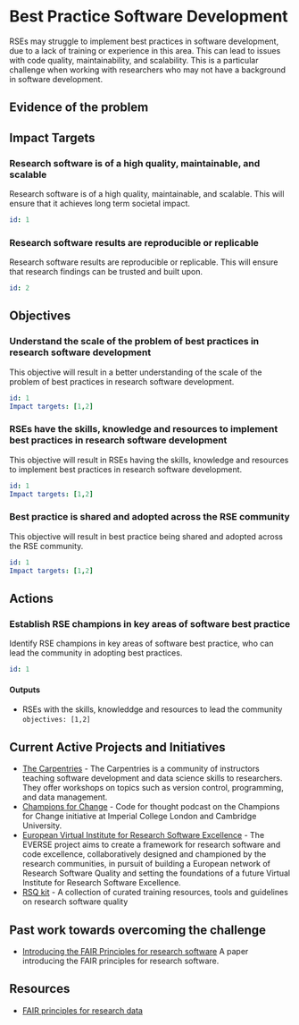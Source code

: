 # Best Practice Software Development

RSEs may struggle to implement best practices in software development, due to a lack of training or experience in this area. This can lead to issues with code quality, maintainability, and scalability. This is a particular challenge when working with researchers who may not have a background in software development.

## Evidence of the problem

## Impact Targets

### Research software is of a high quality, maintainable, and scalable

Research software is of a high quality, maintainable, and scalable. This will ensure that it achieves long term societal impact.

```yaml
id: 1
```

### Research software results are reproducible or replicable

Research software results are reproducible or replicable. This will ensure that research findings can be trusted and built upon.

```yaml
id: 2
```

## Objectives

### Understand the scale of the problem of best practices in research software development

This objective will result in a better understanding of the scale of the problem of best practices in research software development.

```yaml
id: 1
Impact targets: [1,2]
```

### RSEs have the skills, knowledge and resources to implement best practices in research software development

This objective will result in RSEs having the skills, knowledge and resources to implement best practices in research software development.

```yaml
id: 1
Impact targets: [1,2]
```

### Best practice is shared and adopted across the RSE community

This objective will result in best practice being shared and adopted across the RSE community.

```yaml
id: 1
Impact targets: [1,2]
```

## Actions

### Establish RSE champions in key areas of software best practice

Identify RSE champions in key areas of software best practice, who can lead the community in adopting best practices.

```yaml
id: 1
```

#### Outputs

- RSEs with the skills, knowleddge and resources to lead the community `objectives: [1,2]`

## Current Active Projects and Initiatives

- [The Carpentries](https://carpentries.org/) - The Carpentries is a community of instructors teaching software development and data science skills to researchers. They offer workshops on topics such as version control, programming, and data management.
- [Champions for Change](https://codeforthought.buzzsprout.com/1326658/episodes/16017272-en-champions-for-change-in-research-imperial-college-london-and-cambridge-university) - Code for thought podcast on the Champions for Change initiative at Imperial College London and Cambridge University.
- [European Virtual Institute for Research Software Excellence](https://everse.software/) - The EVERSE project aims to create a framework for research software and code excellence, collaboratively designed and championed by the research communities, in pursuit of building a European network of Research Software Quality and setting the foundations of a future Virtual Institute for Research Software Excellence.
- [RSQ kit](https://github.com/EVERSE-ResearchSoftware/RSQKit) - A collection of curated training resources, tools and guidelines on research software quality

## Past work towards overcoming the challenge

- [Introducing the FAIR Principles for research software](https://www.nature.com/articles/s41597-022-01710-x)
A paper introducing the FAIR principles for research software.

## Resources

- [FAIR principles for research data](https://book.the-turing-way.org/reproducible-research/rdm/rdm-fair/)